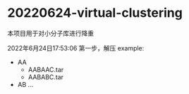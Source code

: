 # 20220624-virtual-clustering
本项目用于对小分子库进行降重

2022年6月24日17:53:06 第一步，解压
example:
- AA
  - AABAAC.tar
  - AABABC.tar
- AB
...
